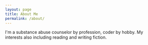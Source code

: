 ```yaml
---
layout: page
title: About Me
permalink: /about/
---
```


I'm a substance abuse counselor by profession, coder by hobby.
My interests also including reading and writing fiction.